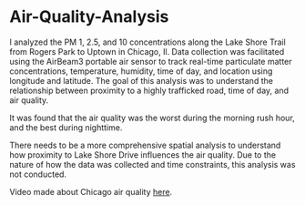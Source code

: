 # Air-Quality-Analysis

I analyzed the PM 1, 2.5, and 10 concentrations along the Lake Shore Trail from Rogers Park to Uptown in Chicago, Il. Data collection was facilitated using the AirBeam3 portable air sensor to track real-time particulate matter concentrations, temperature, humidity, time of day, and location using longitude and latitude. The goal of this analysis was to understand the relationship between proximity to a highly trafficked road, time of day, and air quality.

It was found that the air quality was the worst during the morning rush hour, and the best during nighttime. 

There needs to be a more comprehensive spatial analysis to understand how proximity to Lake Shore Drive influences the air quality. Due to the nature of how the data was collected and time constraints, this analysis was not conducted.

Video made about Chicago air quality [here](https://youtu.be/wn_g-Iv4otY).


